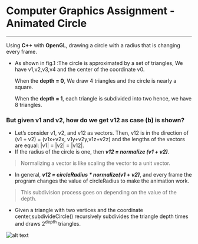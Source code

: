 # Computer Graphics Assignment - Animated Circle
-------------
Using **C++** with **OpenGL**, drawing a circle with a radius that is changing every frame.
- As shown in fig.1 :The circle is approximated by a set of triangles, We have v1,v2,v3,v4 and the center of the coordinate v0.

    When the **depth = 0**, We draw 4 triangles and the circle is nearly a square.
    
    When the **depth = 1**, each triangle is subdivided into two hence, we have 8 triangles.
### But given v1 and v2, how do we get v12 as case (b) is shown?
- Let’s consider v1, v2, and v12 as vectors. Then, v12 is in the direction of (v1 + v2) = (v1x+v2x, v1y+v2y,v1z+v2z) and the lengths
of the vectors are equal: |v1| = |v2| = |v12|.
- If the radius of the circle is one, then **_v12 = normalize (v1 + v2)_**.
> Normalizing a vector is like scaling the vector to a unit vector.

- In general, **_v12 = circleRadius * normalize(v1 + v2)_**, and every frame the program changes the value of circleRadius to make
the animation work.

> This subdivision process goes on depending on the value of the depth.

- Given a triangle with two vertices and the coordinate center,subdivideCircle() recursively subdivides the triangle depth times and draws 2<sup>depth</sup> triangles.

![alt text](https://imgur.com/QYfK0Oy.png "Circle of Triangles")